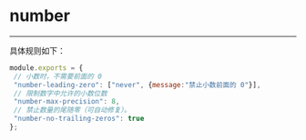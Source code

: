 # number
 **** 
 
 具体规则如下：
 ```js
module.exports = {
  // 小数时，不需要前面的 0
  "number-leading-zero": ["never", {message:"禁止小数前面的 0"}],
  // 限制数字中允许的小数位数
  "number-max-precision": 8,
  // 禁止数量的尾随零（可自动修复）。
  "number-no-trailing-zeros": true
};
```